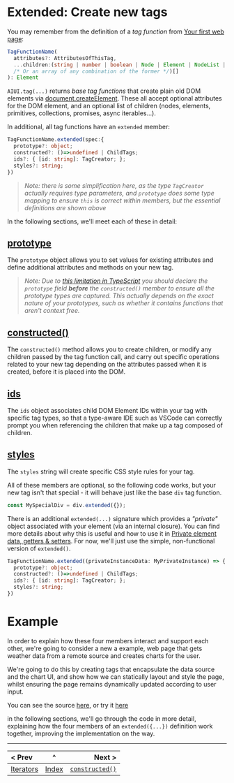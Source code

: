 # Extended: Create new tags

You may remember from the definition of a *tag function* from [Your first web page](./your-first-web-page.md#the-general-function-signature-of-a-tag-creation-function-is):

```typescript
TagFunctionName(
  attributes?: AttributesOfThisTag, 
  ...children:(string | number | boolean | Node | Element | NodeList | HTMLCollection 
  /* Or an array of any combination of the former */)[]
): Element
```

`AIUI.tag(...)` returns *base tag functions* that create plain old DOM elements via [document.createElement](https://developer.mozilla.org/en-US/docs/Web/API/Document/createElement). These all accept optional attributes for the DOM element, and an optional list of children (nodes, elements, primitives, collections, promises, async iterables...).

In additional, all tag functions have an `extended` member:

```typescript
TagFunctionName.extended(spec:{
  prototype?: object;
  constructed?: ()=>undefined | ChildTags;
  ids?: { [id: string]: TagCreator; };
  styles?: string;
})
```
> _Note: there is some simplification here, as the type `TagCreator` actually requires type parameters, and `prototype` does some type mapping to ensure `this` is correct within members, but the essential definitions are shown above_

In the following sections, we'll meet each of these in detail:

## [prototype](./prototype.md) 
The `prototype` object allows you to set values for existing attributes and define additional attributes and methods on your new tag.
> _Note: Due to [this limitation in TypeScript](https://github.com/microsoft/TypeScript/issues/47599) you should declare the `prototype` field **before** the `constructed()` member to ensure all the prototype types are captured. This actually depends on the exact nature of your prototypes, such as whether it contains functions that aren't context free._

## [constructed()](./constructed.md) 
The `constructed()` method allows you to create children, or modify any children passed by the tag function call, and carry out specific operations related to your new tag depending on the attributes passed when it is created, before it is placed into the DOM.
## [ids](./ids.md) 
The `ids` object associates child DOM Element IDs within your tag with specific tag types, so that a type-aware IDE such as VSCode can correctly prompt you when referencing the children that make up a tag composed of children.
## [styles](./styles.md) 
The `styles` string will create specific CSS style rules for your tag.

All of these members are optional, so the following code works, but your new tag isn't that special - it will behave just like the base `div` tag function.

```javascript
const MySpecialDiv = div.extended({});
```

There is an additional `extended(...)` signature which provides a _"private"_ object associated with your element (via an internal closure). You can find more details about why this is useful and how to use it in [Private element data, getters & setters](./instance.md). For now, we'll just use the simple, non-functional version of `extended()`.

```typescript
TagFunctionName.extended((privateInstanceData: MyPrivateInstance) => {
  prototype?: object;
  constructed?: ()=>undefined | ChildTags;
  ids?: { [id: string]: TagCreator; };
  styles?: string;
})
```

# Example

In order to explain how these four members interact and support each other, we're going to consider a new a example, web page that gets weather data from a remote source and creates charts for the user.

We're going to do this by creating tags that encapsulate the data source and the chart UI, and show how we can statically layout and style the page, whilst ensuring the page remains dynamically updated according to user input.

You can see the source [here](./examples/ts/weather.ts), or try it [here](https://raw.githack.com/MatAtBread/AI-UI/0.9.11/guide/examples/ts/ts-example.html?weather.ts)

in the following sections, we'll go through the code in more detail, explaining how the four members of an `extended({...})` definition work together, improving the implementation on the way.

____

| < Prev | ^ |  Next > |
|:-------|:-:|--------:|
| [Iterators](./iterators.md) | [Index](./index.md) | [`constructed()`](./constructed.md) |



